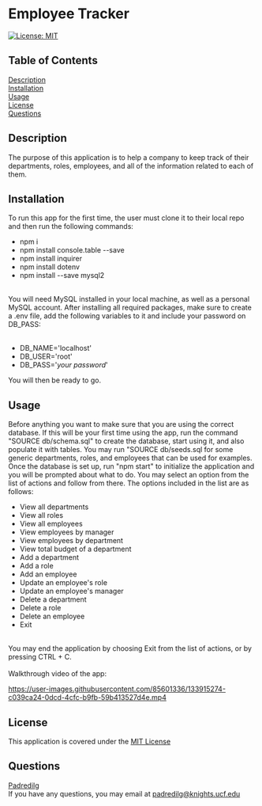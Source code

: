 # Employee Tracker
<a href='https://opensource.org/licenses/MIT'>[![License: MIT](https://img.shields.io/badge/License-MIT-yellow.svg)](https://opensource.org/licenses/MIT)</a>
  
## Table of Contents
[Description](#Description)</br>
[Installation](#Installation)</br>
[Usage](#Usage)</br>
[License](#License)</br>
[Questions](#Questions)

## Description
The purpose of this application is to help a company to keep track of their departments, roles, employees, and all of the information related to each of them.

## Installation
To run this app for the first time, the user must clone it to their local repo and then run the following commands: 
- npm i
- npm install console.table --save
- npm install inquirer 
- npm install dotenv
- npm install --save mysql2
</br>
You will need MySQL installed in your local machine, as well as a personal MySQL account. After installing all required packages, make sure to create a .env file, add the following variables to it and include your password on DB_PASS:</br></br>

- DB_NAME='localhost'
- DB_USER='root'
- DB_PASS='*your password*'

You will then be ready to go.

## Usage
Before anything you want to make sure that you are using the correct database. If this will be your first time using the app, run the command "SOURCE db/schema.sql" to create the database, start using it, and also populate it with tables. You may run "SOURCE db/seeds.sql for some generic departments, roles, and employees that can be used for examples. Once the database is set up, run "npm start" to initialize the application and you will be prompted about what to do. You may select an option from the list of actions and follow from there. The options included in the list are as follows:
- View all departments
- View all roles
- View all employees
- View employees by manager
- View employees by department
- View total budget of a department
- Add a department
- Add a role
- Add an employee
- Update an employee's role
- Update an employee's manager
- Delete a department
- Delete a role
- Delete an employee
- Exit
 </br>
 You may end the application by choosing Exit from the list of actions, or by pressing CTRL + C.
 </br></br>
 Walkthrough video of the app:
 </br>
 
https://user-images.githubusercontent.com/85601336/133915274-c039ca24-0dcd-4cfc-b9fb-59b413527d4e.mp4

## License
This application is covered under the <a href='https://opensource.org/licenses/MIT'>MIT License</a>

## Questions
<a href='https://github.com/Padredilg'>Padredilg</a></br>
If you have any questions, you may email at padredilg@knights.ucf.edu
